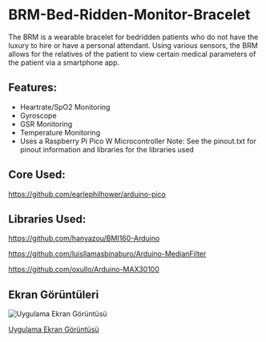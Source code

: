 
# BRM-Bed-Ridden-Monitor-Bracelet

The BRM is a wearable bracelet for bedridden patients who do not have the luxury to hire or have a personal attendant. Using various sensors, the BRM allows for the relatives of the patient to view certain medical parameters of the patient via a smartphone app.


## Features:

- Heartrate/SpO2 Monitoring
- Gyroscope
- GSR Monitoring
- Temperature Monitoring
- Uses a Raspberry Pi Pico W Microcontroller
Note: See the pinout.txt for pinout information and libraries for the libraries used

  
## Core Used:
https://github.com/earlephilhower/arduino-pico
## Libraries Used:

https://github.com/hanyazou/BMI160-Arduino

https://github.com/luisllamasbinaburo/Arduino-MedianFilter

https://github.com/oxullo/Arduino-MAX30100


  
## Ekran Görüntüleri

![Uygulama Ekran Görüntüsü](https://drive.google.com/file/d/1ek70gPBfQoh_heclwMBCNa44-vJl6AR0/view?usp=sharing)

[Uygulama Ekran Görüntüsü](https://drive.google.com/file/d/1ek70gPBfQoh_heclwMBCNa44-vJl6AR0/view?usp=sharing)



